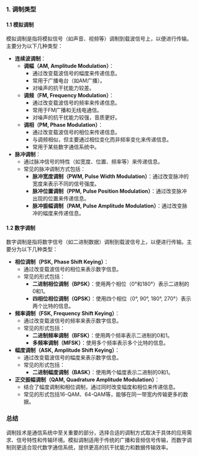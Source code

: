 ### 1. 调制类型

#### 1.1 模拟调制

模拟调制是指将模拟信号（如声音、视频等）调制到载波信号上，以便进行传输。主要分为以下几种类型：

- **连续波调制**：
  - **调幅（AM, Amplitude Modulation）**：
    - 通过改变载波信号的幅度来传递信息。
    - 常用于广播电台（如AM广播）。
    - 对噪声的抗干扰能力较差。
  - **调频（FM, Frequency Modulation）**：
    - 通过改变载波信号的频率来传递信息。
    - 常用于FM广播和无线电通信。
    - 对噪声的抗干扰能力较强，音质更好。
  - **调相（PM, Phase Modulation）**：
    - 通过改变载波信号的相位来传递信息。
    - 与调频相似，但主要通过相位变化而非频率变化来传递信息。
    - 常用于某些数字通信系统中。
- **脉冲调制**：
  - 通过脉冲信号的特性（如宽度、位置、频率等）来传递信息。
  - 常见的脉冲调制方式包括：
    - **脉冲宽度调制（PWM, Pulse Width Modulation）**：通过改变脉冲的宽度来表示不同的信号强度。
    - **脉冲位置调制（PPM, Pulse Position Modulation）**：通过改变脉冲出现的位置来传递信息。
    - **脉冲振幅调制（PAM, Pulse Amplitude Modulation）**：通过改变脉冲的幅度来传递信息。

#### 1.2 数字调制

数字调制是指将数字信号（如二进制数据）调制到载波信号上，以便进行传输。主要分为以下几种类型：

- **相位调制（PSK, Phase Shift Keying）**：
  - 通过改变载波信号的相位来表示数字信息。
  - 常见的形式包括：
    - **二进制相位调制（BPSK）**：使用两个相位（0°和180°）表示二进制的0和1。
    - **四相位相位调制（QPSK）**：使用四个相位（0°, 90°, 180°, 270°）表示两个比特的信息。
- **频率调制（FSK, Frequency Shift Keying）**：
  - 通过改变载波信号的频率来表示数字信息。
  - 常见的形式包括：
    - **二进制频率调制（BFSK）**：使用两个频率表示二进制的0和1。
    - **多频率调制（MFSK）**：使用多个频率表示多个比特的信息。
- **幅度调制（ASK, Amplitude Shift Keying）**：
  - 通过改变载波信号的幅度来表示数字信息。
  - 常见的形式包括：
    - **二进制幅度调制（BASK）**：使用两个幅度表示二进制的0和1。
- **正交振幅调制（QAM, Quadrature Amplitude Modulation）**：
  - 结合了幅度调制和相位调制，通过同时改变幅度和相位来传递信息。
  - 常见的形式包括16-QAM、64-QAM等，能够在同一带宽内传输更多的数据。

### 总结

调制技术是通信系统中至关重要的部分，选择合适的调制方式取决于具体的应用需求、信号特性和传输环境。模拟调制适用于传统的广播和音频信号传输，而数字调制则更适合现代数字通信系统，提供更高的抗干扰能力和数据传输效率。
